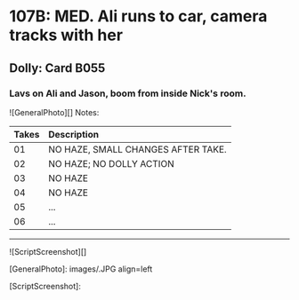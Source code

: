 # 107B: MED. Ali runs to car, camera tracks with her

## Dolly: Card B055

### Lavs on Ali and Jason, boom from inside Nick's room.

![GeneralPhoto][]
Notes: 

| Takes | Description |
|:---|:----|
| 01 | NO HAZE, SMALL CHANGES AFTER TAKE. |
| 02 | NO HAZE; NO DOLLY ACTION |
| 03 | NO HAZE |
| 04 | NO HAZE |
| 05 | ... |
| 06 | ... |

----

![ScriptScreenshot][]


[GeneralPhoto]:  images/.JPG align=left

[ScriptScreenshot]: 